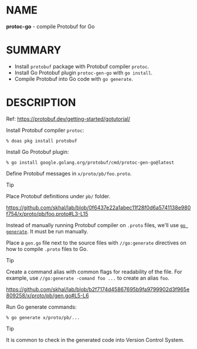 # NAME

**protoc-go** - compile Protobuf for Go


# SUMMARY

* Install `protobuf` package with Protobuf compiler `protoc`.
* Install Go Protobuf plugin `protoc-gen-go` with `go install`.
* Compile Protobuf into Go code with `go generate`.


# DESCRIPTION

Ref: https://protobuf.dev/getting-started/gotutorial/

Install Protobuf compiler `protoc`:

```console
% doas pkg install protobuf
```

Install Go Protobuf plugin:

```console
% go install google.golang.org/protobuf/cmd/protoc-gen-go@latest
```

Define Protobuf messages in `x/proto/pb/foo.proto`.

> [!TIP]
> Place Protobuf definitions under `pb/` folder.

https://github.com/skhal/lab/blob/0f6437e22a1abec11f28f0d6a5741138e980f754/x/proto/pb/foo.proto#L3-L15

Instead of manually running Protobuf compiler on `.proto` files, we'll use
[`go generate`](https://pkg.go.dev/cmd/go#hdr-Generate_Go_files_by_processing_source).
It must be run manually.

Place a `gen.go` file next to the source files with `//go:generate` directives
on how to compile `.proto` files to Go.

> [!TIP]
> Create a command alias with common flags for readability of the file. For
> example, use `//go:generate -comand foo ...` to create an alias `foo`.

https://github.com/skhal/lab/blob/b2f7174d45867695b9fa9799902d3f965e809258/x/proto/pb/gen.go#L5-L6

Run Go generate commands:

```console
% go generate x/proto/pb/...
```

> [!TIP]
> It is common to check in the generated code into Version Control System.
